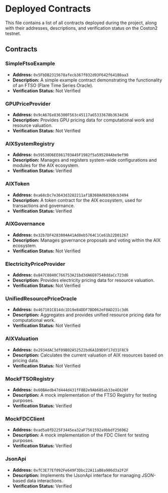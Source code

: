 # Deployed Contracts

This file contains a list of all contracts deployed during the project, along with their addresses, descriptions, and verification status on the Coston2 testnet.

## Contracts

### SimpleFtsoExample

- **Address:** `0x5FbDB2315678afecb367f032d93F642f64180aa3`
- **Description:** A simple example contract demonstrating the functionality of an FTSO (Flare Time Series Oracle).
- **Verification Status:** Not Verified

### GPUPriceProvider

- **Address:** `0x9cA67Ee836300F563c45117a65333678b3634d36`
- **Description:** Provides GPU pricing data for computational work and resource valuation.
- **Verification Status:** Not Verified

### AIXSystemRegistry

- **Address:** `0x59530D6EE861703A45F1982f5a595284Abe9ef90`
- **Description:** Manages and registers system-wide configurations and modules for the AIX ecosystem.
- **Verification Status:** Verified

### AIXToken

- **Address:** `0xa68cDc7e3643d3282211af1B368Ad68360cb3494`
- **Description:** A token contract for the AIX ecosystem, used for transactions and governance.
- **Verification Status:** Verified

### AIXGovernance

- **Address:** `0x32b7DF4283804A41Ad8eb5764C1Ce61b22D01267`
- **Description:** Manages governance proposals and voting within the AIX ecosystem.
- **Verification Status:** Not Verified

### ElectricityPriceProvider

- **Address:** `0x847C0840C766753A21bd3dA6E07540ddaCc723d6`
- **Description:** Provides electricity pricing data for resource valuation.
- **Verification Status:** Not Verified

### UnifiedResourcePriceOracle

- **Address:** `0x467101C814dc1D19e84DDF7BD062eF0AD231c3d6`
- **Description:** Aggregates and provides unified resource pricing data for computational work.
- **Verification Status:** Not Verified

### AIXValuation

- **Address:** `0x2934dAC3df09B02A52522bd6A1D9D9f17d31F8C9`
- **Description:** Calculates the current valuation of AIX resources based on pricing data.
- **Verification Status:** Not Verified

### MockFTSORegistry

- **Address:** `0x60BAedb47d444d431fF8B2e9Ab685ab33e4E620f`
- **Description:** A mock implementation of the FTSO Registry for testing purposes.
- **Verification Status:** Verified

### MockFDCClient

- **Address:** `0xad5a0fD225F3445ea32aF7561592a9bbdf256962`
- **Description:** A mock implementation of the FDC Client for testing purposes.
- **Verification Status:** Verified

### JsonApi

- **Address:** `0xfC3E77Ef092Fe649F3Dbc22A11aB8a986d3a2F2F`
- **Description:** Implements the IJsonApi interface for managing JSON-based data interactions.
- **Verification Status:** Verified
